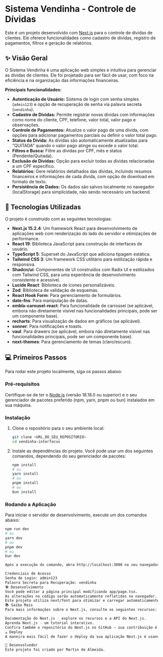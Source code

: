 # Sistema Vendinha - Controle de Dívidas

Este é um projeto desenvolvido com [Next.js](https://nextjs.org/) para o controle de dívidas de clientes. Ele oferece funcionalidades como cadastro de dívidas, registro de pagamentos, filtros e geração de relatórios.

## ✨ Visão Geral

O Sistema Vendinha é uma aplicação web simples e intuitiva para gerenciar as dívidas de clientes. Ele foi projetado para ser fácil de usar, com foco na eficiência e na organização das informações financeiras.

**Principais funcionalidades:**

* **Autenticação de Usuário:** Sistema de login com senha simples (`admin123`) e opção de recuperação de senha via palavra secreta (`vendinha`).
* **Cadastro de Dívidas:** Permite registrar novas dívidas com informações como nome do cliente, CPF, telefone, valor total, valor pago e observações.
* **Controle de Pagamentos:** Atualize o valor pago de uma dívida, com opções para adicionar pagamentos parciais ou definir o valor total pago.
* **Status da Dívida:** As dívidas são automaticamente atualizadas para "QUITADA" quando o valor pago atinge ou excede o valor total.
* **Filtros e Busca:** Filtre as dívidas por CPF, mês e status (Pendente/Quitada).
* **Exclusão de Dívidas:** Opção para excluir todas as dívidas relacionadas a um CPF específico.
* **Relatórios:** Gere relatórios detalhados das dívidas, incluindo resumos financeiros e informações de cada dívida, com opção de download em formato de texto.
* **Persistência de Dados:** Os dados são salvos localmente no navegador (localStorage) para simplicidade, não sendo necessário um backend.

## 🚀 Tecnologias Utilizadas

O projeto é construído com as seguintes tecnologias:

* **Next.js 15.2.4**: Um framework React para desenvolvimento de aplicações web com renderização do lado do servidor e otimizações de performance.
* **React 19**: Biblioteca JavaScript para construção de interfaces de usuário.
* **TypeScript 5**: Superset do JavaScript que adiciona tipagem estática.
* **Tailwind CSS 3**: Um framework CSS utilitário para estilização rápida e responsiva.
* **Shadcn/ui**: Componentes de UI construídos com Radix UI e estilizados com Tailwind CSS, para uma experiência de desenvolvimento consistente e acessível.
* **Lucide React**: Biblioteca de ícones personalizáveis.
* **Zod**: Biblioteca de validação de esquemas.
* **React Hook Form**: Para gerenciamento de formulários.
* **date-fns**: Para manipulação de datas.
* **embla-carousel-react**: Para funcionalidade de carrossel (se aplicável, embora não diretamente visível nas funcionalidades principais, pode ser um componente base).
* **recharts**: Para visualização de dados em gráficos (se aplicável).
* **sonner**: Para notificações e toasts.
* **vaul**: Para drawers (se aplicável, embora não diretamente visível nas funcionalidades principais, pode ser um componente base).
* **next-themes**: Para gerenciamento de temas (claro/escuro).

## 💻 Primeiros Passos

Para rodar este projeto localmente, siga os passos abaixo:

### Pré-requisitos

Certifique-se de ter o [Node.js](https://nodejs.org/en/) (versão 18.18.0 ou superior) e o seu gerenciador de pacotes preferido (npm, yarn, pnpm ou bun) instalados em sua máquina.

### Instalação

1.  Clone o repositório para o seu ambiente local:

    ```bash
    git clone <URL_DO_SEU_REPOSITORIO>
    cd vendinha-interfocus
    ```

2.  Instale as dependências do projeto. Você pode usar um dos seguintes comandos, dependendo do seu gerenciador de pacotes:

    ```bash
    npm install
    # ou
    yarn install
    # ou
    pnpm install
    # ou
    bun install
    ```

### Rodando a Aplicação

Para iniciar o servidor de desenvolvimento, execute um dos comandos abaixo:

```bash
npm run dev
# ou
yarn dev
# ou
pnpm dev
# ou
bun dev

Após a execução do comando, abra http://localhost:3000 no seu navegador para ver a aplicação em funcionamento.

Credenciais de Acesso
Senha de Login: admin123
Palavra Secreta para Recuperação: vendinha
🛠️ Desenvolvimento
Você pode editar a página principal modificando app/page.tsx.
As alterações no código serão automaticamente refletidas no navegador.
Este projeto utiliza next/font para otimizar e carregar automaticamente a fonte Geist.
📚 Saiba Mais
Para mais informações sobre o Next.js, consulte os seguintes recursos:

Documentação do Next.js - explore os recursos e a API do Next.js.
Aprenda Next.js - um tutorial interativo.
Confira também o repositório do Next.js no GitHub — sua contribuição é bem-vinda!.
☁️ Deploy
A maneira mais fácil de fazer o deploy da sua aplicação Next.js é usando a plataforma Vercel, criada pelos desenvolvedores do Next.js. Para mais detalhes, veja a documentação de deploy do Next.js.

👤 Desenvolvedor
Este projeto foi criado por Martin de Almeida.
